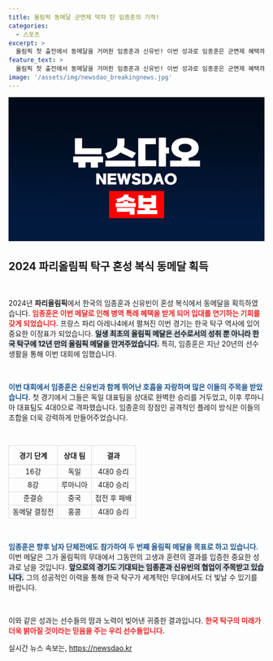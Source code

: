 ```yaml
---
title: 올림픽 동메달 군면제 막차 탄 임종훈의 기적!
categories:
  - 스포츠
excerpt: >
  올림픽 첫 출전에서 동메달을 거머쥔 임종훈과 신유빈! 이번 성과로 임종훈은 군면제 혜택까지 받게 되어 영화 같은 이야기를 만들어냈다. 이들의 감동적인 여정을 확인해 보세요!
feature_text: >
  올림픽 첫 출전에서 동메달을 거머쥔 임종훈과 신유빈! 이번 성과로 임종훈은 군면제 혜택까지 받게 되어 영화 같은 이야기를 만들어냈다. 이들의 감동적인 여정을 확인해 보세요!
image: '/assets/img/newsdao_breakingnews.jpg'
---
```


<p><img src="/assets/img/newsdao_breakingnews.jpg" alt="pcversion 속보" /></p>

<h2 data-ke-size="size26">2024 파리올림픽 탁구 혼성 복식 동메달 획득</h2>

<p data-ke-size="size16">&nbsp;</p>

<p>2024년 <b>파리올림픽</b>에서 한국의 임종훈과 신유빈이 혼성 복식에서 동메달을 획득하였습니다. <b><span style="color: #ee2323;">임종훈은 이번 메달로 인해 병역 특례 혜택을 받게 되어 입대를 연기하는 기회를 갖게 되었습니다.</span></b> 프랑스 파리 아레나4에서 펼쳐진 이번 경기는 한국 탁구 역사에 있어 중요한 이정표가 되었습니다. <b><span style="background-color: #21538527;">일생 최초의 올림픽 메달은 선수로서의 성취 뿐 아니라 한국 탁구에 12년 만의 올림픽 메달을 안겨주었습니다.</span></b> 특히, 임종훈은 지난 20년의 선수 생활을 통해 이번 대회에 임했습니다.</p>

<p data-ke-size="size16">&nbsp;</p>

<p><b><span style="color: #1a5490;">이번 대회에서 임종훈은 신유빈과 함께 뛰어난 호흡을 자랑하며 많은 이들의 주목을 받았습니다.</span></b> 첫 경기에서 그들은 독일 대표팀을 상대로 완벽한 승리를 거두었고, 이후 루마니아 대표팀도 4대0으로 격파했습니다. 임종훈의 장점인 공격적인 플레이 방식은 이들의 조합을 더욱 강력하게 만들어주었습니다.</p>

<p data-ke-size="size16">&nbsp;</p>

<table style="width: 100%; border-collapse: collapse;">
<tr>
  <th style="border: 1px solid #dddddd; text-align: center; height: 30px;"><b>경기 단계</b></th>
  <th style="border: 1px solid #dddddd; text-align: center; height: 30px;"><b>상대 팀</b></th>
  <th style="border: 1px solid #dddddd; text-align: center; height: 30px;"><b>결과</b></th>
</tr>
<tr>
  <td style="border: 1px solid #dddddd; text-align: center;">16강</td>
  <td style="border: 1px solid #dddddd; text-align: center;">독일</td>
  <td style="border: 1px solid #dddddd; text-align: center;">4대0 승리</td>
</tr>
<tr>
  <td style="border: 1px solid #dddddd; text-align: center;">8강</td>
  <td style="border: 1px solid #dddddd; text-align: center;">루마니아</td>
  <td style="border: 1px solid #dddddd; text-align: center;">4대0 승리</td>
</tr>
<tr>
  <td style="border: 1px solid #dddddd; text-align: center;">준결승</td>
  <td style="border: 1px solid #dddddd; text-align: center;">중국</td>
  <td style="border: 1px solid #dddddd; text-align: center;">접전 후 패배</td>
</tr>
<tr>
  <td style="border: 1px solid #dddddd; text-align: center;">동메달 결정전</td>
  <td style="border: 1px solid #dddddd; text-align: center;">홍콩</td>
  <td style="border: 1px solid #dddddd; text-align: center;">4대0 승리</td>
</tr>
</table>

<p data-ke-size="size16">&nbsp;</p>

<p><b><span style="color: #1a5490;">임종훈은 향후 남자 단체전에도 참가하여 두 번째 올림픽 메달을 목표로 하고 있습니다.</span></b> 이번 메달은 그가 올림픽의 무대에서 그동안의 고생과 훈련의 결과를 입증한 중요한 성과로 남을 것입니다. <b><span style="background-color: #21538527;">앞으로의 경기도 기대되는 임종훈과 신유빈의 협업이 주목받고 있습니다.</span></b> 그의 성공적인 이력을 통해 한국 탁구가 세계적인 무대에서도 더 빛날 수 있기를 바랍니다.</p>

<p data-ke-size="size16">&nbsp;</p>

<p>이와 같은 성과는 선수들의 땀과 노력이 빚어낸 귀중한 결과입니다. <b><span style="color: #ee2323;">한국 탁구의 미래가 더욱 밝아질 것이라는 믿음을 주는 우리 선수들입니다.</span></b> </p>
실시간 뉴스 속보는, <a href="https://newsdao.kr" rel="dofollow">https://newsdao.kr</a>



